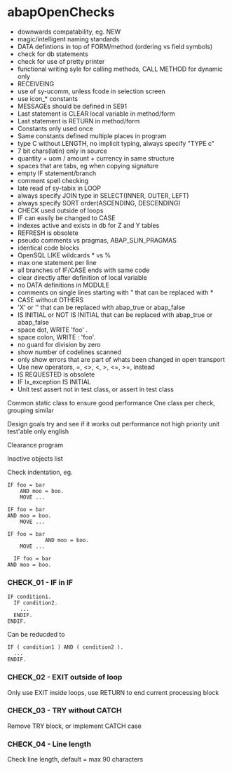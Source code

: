 abapOpenChecks
==============

- downwards compatability, eg. NEW
- magic/intelligent naming standards
- DATA defintions in top of FORM/method (ordering vs field symbols)
- check for db statements
- check for use of pretty printer
- functional writing syle for calling methods, CALL METHOD for dynamic only
- RECEIVEING
- use of sy-ucomm, unless fcode in selection screen
- use icon_* constants
- MESSAGEs should be defined in SE91
- Last statement is CLEAR local variable in method/form
- Last statement is RETURN in method/form
- Constants only used once
- Same constants defined multiple places in program
- type C without LENGTH, no implicit typing, always specify "TYPE c"
- 7 bit chars(latin) only in source
- quantity + uom / amount + currency in same structure
- spaces that are tabs, eg when copying signature
- empty IF statement/branch
- comment spell checking
- late read of sy-tabix in LOOP
- always specify JOIN type in SELECT(INNER, OUTER, LEFT)
- always specify SORT order(ASCENDING, DESCENDING)
- CHECK used outside of loops
- IF can easily be changed to CASE
- indexes active and exists in db for Z and Y tables
- REFRESH is obsolete
- pseudo comments vs pragmas, ABAP\_SLIN\_PRAGMAS
- identical code blocks
- OpenSQL LIKE wildcards * vs %
- max one statement per line
- all branches of IF/CASE ends with same code
- clear directly after definition of local variable
- no DATA definitions in MODULE
- comments on single lines starting with " that can be replaced with *
- CASE without OTHERS
- 'X' or '' that can be replaced with abap\_true or abap\_false
- IS INITIAL or NOT IS INITIAL that can be replaced with abap\_true or abap\_false
- space dot, WRITE 'foo' .
- space colon, WRITE : 'foo'.
- no guard for division by zero
- show number of codelines scanned
- only show errors that are part of whats been changed in open transport
- Use new operators, =, <>, <, >, <=, >=, instead
- IS REQUESTED is obsolete
- IF lx_exception IS INITIAL
- Unit test assert not in test class, or assert in test class


Common static class to ensure good performance
One class per check, grouping similar

Design goals
try and see if it works out
performance not high priority
unit test'able
only english


Clearance program

Inactive objects list


Check indentation, eg. 

```
IF foo = bar
    AND moo = boo.
    MOVE ...
  
IF foo = bar
AND moo = boo.
    MOVE ...
	
IF foo = bar
		    AND moo = boo.
    MOVE ...

  IF foo = bar
AND moo = boo.
```


### CHECK_01 - IF in IF
```
IF condition1.
  IF condition2.
    ...
  ENDIF.
ENDIF.
```
Can be reducded to
```
IF ( condition1 ) AND ( condition2 ).
  ...
ENDIF.
```

### CHECK_02 - EXIT outside of loop
Only use EXIT inside loops, use RETURN to end current processing block

### CHECK_03 - TRY without CATCH
Remove TRY block, or implement CATCH case

### CHECK_04 - Line length
Check line length, default = max 90 characters
